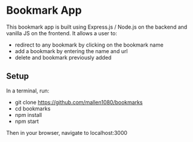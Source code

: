 # Bookmark App

This bookmark app is built using Express.js / Node.js on the backend and
vanilla JS on the frontend.  It allows a user to:
- redirect to any bookmark by clicking on the bookmark name
- add a bookmark by entering the name and url
- delete and bookmark previously added

## Setup

In a terminal, run:

- git clone https://github.com/mallen1080/bookmarks
- cd bookmarks
- npm install
- npm start

Then in your browser, navigate to localhost:3000
